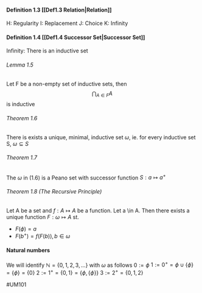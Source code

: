 #### Definition 1.3 [[Def1.3 Relation|Relation]]

H: Regularity
I: Replacement
J: Choice
K: Infinity

#### Definition 1.4 [[Def1.4 Successor Set|Successor Set]]
Infinity: There is an inductive set

###### Lemma 1.5 
Let F be a non-empty set of inductive sets, then $$\bigcap_{A \in F}A$$ is inductive

###### Theorem 1.6
There is exists a unique, minimal, inductive set $\omega$, ie. for every inductive set S, $\omega \subseteq S$

###### Theorem 1.7
The $\omega$ in (1.6) is a Peano set with successor function $S:a \mapsto a^+$

###### Theorem 1.8 (The Recursive Principle)
Let A be a set and $f: A \mapsto A$ be a function. Let a \in A. Then there exists a unique function $F: \omega \mapsto A$ st. 
* $F(\phi) = a$
* $F(b^+) = f(F(b)), b \in \omega$

#### Natural numbers
We will identify $\mathbb{N} = \{0,1,2,3, ...\}$  with $\omega$ as follows
$0:=\phi$
$1 := 0^+ = \phi \cup \{\phi\} = \{\phi\} = \{0\}$
$2:=1^+ = \{0,1\} = \{\phi,\{\phi\}\}$
$3 := 2^+ = \{0,1,2\}$

#UM101